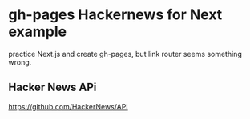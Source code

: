 # gh-pages Hackernews for Next example

practice Next.js and create gh-pages, but link router seems something wrong.

## Hacker News APi

https://github.com/HackerNews/API


